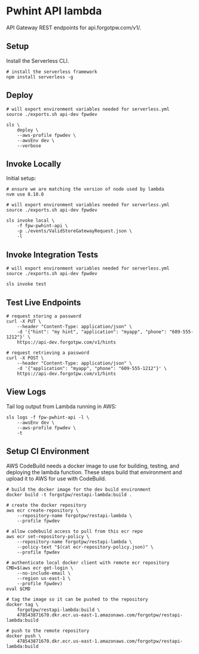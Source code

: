 # Pwhint API lambda

API Gateway REST endpoints for api.forgotpw.com/v1/.

## Setup

Install the Serverless CLI.

```shell
# install the serverless framework
npm install serverless -g
```

## Deploy

```shell
# will export environment variables needed for serverless.yml
source ./exports.sh api-dev fpwdev

sls \
    deploy \
    --aws-profile fpwdev \
    --awsEnv dev \
    --verbose
```

## Invoke Locally

Initial setup:

```shell
# ensure we are matching the version of node used by lambda
nvm use 8.10.0

# will export environment variables needed for serverless.yml
source ./exports.sh api-dev fpwdev

sls invoke local \
    -f fpw-pwhint-api \
    -p ./events/ValidStoreGatewayRequest.json \
    -l
```

## Invoke Integration Tests

```shell
# will export environment variables needed for serverless.yml
source ./exports.sh api-dev fpwdev

sls invoke test
```

## Test Live Endpoints

```shell
# request storing a password
curl -X PUT \
    --header "Content-Type: application/json" \
    -d '{"hint": "my hint", "application": "myapp", "phone": "609-555-1212"}' \
    https://api-dev.forgotpw.com/v1/hints

# request retrieving a password
curl -X POST \
    --header "Content-Type: application/json" \
    -d '{"application": "myapp", "phone": "609-555-1212"}' \
    https://api-dev.forgotpw.com/v1/hints
```

## View Logs

Tail log output from Lambda running in AWS:

```shell
sls logs -f fpw-pwhint-api -l \
    --awsEnv dev \
    --aws-profile fpwdev \
    -t
```

## Setup CI Environment

AWS CodeBuild needs a docker image to use for building, testing, and deploying the lambda function.  These steps build that environment and upload it to AWS for use with CodeBuild.

```shell
# build the docker image for the dev build environment
docker build -t forgotpw/restapi-lambda:build .

# create the docker repository
aws ecr create-repository \
    --repository-name forgotpw/restapi-lambda \
    --profile fpwdev

# allow codebuild access to pull from this ecr repo
aws ecr set-repository-policy \
	--repository-name forgotpw/restapi-lambda \
	--policy-text "$(cat ecr-repository-policy.json)" \
    --profile fpwdev

# authenticate local docker client with remote ecr repository
CMD=$(aws ecr get-login \
    --no-include-email \
    --region us-east-1 \
    --profile fpwdev)
eval $CMD

# tag the image so it can be pushed to the repository
docker tag \
    forgotpw/restapi-lambda:build \
    478543871670.dkr.ecr.us-east-1.amazonaws.com/forgotpw/restapi-lambda:build

# push to the remote repository
docker push \
    478543871670.dkr.ecr.us-east-1.amazonaws.com/forgotpw/restapi-lambda:build
```
